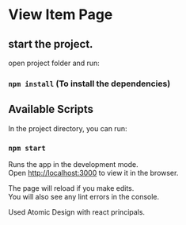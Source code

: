 # View Item Page

## start the project.

open project folder and run:

### `npm install` (To install the dependencies)

## Available Scripts

In the project directory, you can run:

### `npm start`

Runs the app in the development mode.<br />
Open [http://localhost:3000](http://localhost:3000) to view it in the browser.

The page will reload if you make edits.<br />
You will also see any lint errors in the console.

Used Atomic Design with react principals.

